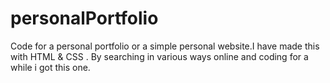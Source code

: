 # personalPortfolio
Code for a personal portfolio or a simple personal website.I have made this with HTML &amp; CSS . By searching in various ways online and coding for a while i got this one.
